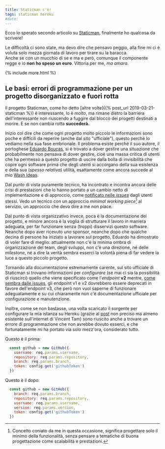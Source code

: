 ```yaml
---
title: Staticman c'è!
tags: staticman heroku
#date: 
---
```


Ecco lo sperato secondo articolo su [Staticman](https://staticman.net), finalmente ho qualcosa da scrivere!

Le difficoltà ci sono state, ma devo dire che pensavo peggio, alla fine mi ci è voluta solo mezza giornata di lavoro per tirare su la baracca.  
Anche se con un mucchio di se e ma e però, comunque il componente regge e io **non ho speso un euro**. Vittoria per me, _ma amara_.

{% include more.html %}

## Le basi: errori di programmazione per un progetto disorganizzato e fuori rotta

Il progetto Staticman, come ho detto [altre volte]({% post_url 2019-03-21-staticman %}) è interessante, lo è _molto_, ma rimane dietro la barriera dell'interessante non riuscendo a fuggire dal blocco dei progetti destinati a morire. E se non cambia rotta **succederà**.

Inizio col dire che come ogni progetto molto piccolo le informazioni sono poche e difficili da reperire (anche dal sito "ufficiale"), questo perché lo vediamo nella sua fase embrionale. Il problema esiste perché il suo autore, il portoghese [Eduardo Bouças](https://eduardoboucas.com/), si è trovato a dover gestire una situazione che probabilmente non pensava di dover gestire, cioè una massa critica di utenti che ha permesso a questo progetto di uscire dalla bolla di invisibilità che copre ogni software prima che degli utenti si accorgano della sua esistenza e della sua (_spesso relativa_) utilità, esattamente come ancora succede al mio [Wash Ideas](https://klez.me/wash-ideas).

Dal punto di vista puramente tecnico, ha incontrato e incontra ancora delle crisi di prestazioni che lo hanno portato a un cambio netto di implementazione e di approccio, come [notificato nelle _issues_](https://github.com/eduardoboucas/staticman/issues/243) dagli utenti stessi. Vedo un tecnico con un approccio _minimal working piece_[^1] al servizio, un approccio che devo dire a me non piace.

Dal punto di vista organizzativo invece, poca è la documentazione del progetto, e minore ancora è la voglia di strutturare il lavoro in maniera adeguata, per far funzionare senza (troppi) disservizi questo software. Neanche dopo aver ricevuto uno sponsor, neanche dopo che qualche decina di persone ha iniziato a lavorare sul progetto, Eduardo ha dimostrato di voler fare di meglio: attualmente non c'è la minima ombra di organizzazione del team, degli sviluppi, non c'è una direzione, né delle _milestone_, né a dire la verità sembra esserci la volontà piena di far vedere la luce a questo piccolo progetto.

Tornando alla documentazione estremamente carente, sul sito ufficiale di Staticman si trovano informazioni per *configurare* (se mai ci sia la possibilità di riuscirci) quello che viene specificato come l'*endpoint* **v2** mentre, [come sembra dalle issues](https://github.com/eduardoboucas/staticman/issues/278), gli endpoint v1 e v2 dovrebbero essere deprecati in favore dell'endpoint v3, che però non vuol saperne di funzionare adeguatamente e su cui chiaramente non c'è documentazione ufficiale per configurazione e manutenzione.

Inoltre, come se non bastasse, una volta scaricato il sorgente per configurare la mia istanza su Heroku (grazie al [post](https://vincenttam.gitlab.io/post/2018-09-16-staticman-powered-gitlab-pages/2/) non preciso ma almeno esistente sull'internet di Vincent Tam) sono riuscito anche a trovare un errore di programmazione che non avrebbe dovuto esserci, e che fortunatamente mi ha portato via solo mezz'ora, considerato tutto.

Questo è il prima:
```javascript
  const github = new GitHub({
    username: req.params.username,
    repository: req.params.repository,
    branch: req.params.branch,
    token: config.get('githubToken')
  })
```

Questo è il dopo:
```javascript
  const github = new GitHub({
    branch: req.params.branch,
    repository: req.params.repository,
    username: req.params.username,
    version: req.params.version,
    token: config.get('githubToken')
  })
```


[^1]: Concetto coniato da me in questa occasione, significa progettare solo il minimo della funzionalità, senza pensare a tematiche di buona progettazione come scalabilità e prestazioni.

